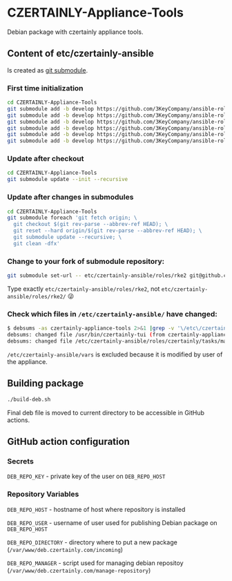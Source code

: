 # CZERTAINLY-Appliance-Tools
Debian package with czertainly appliance tools.

## Content of etc/czertainly-ansible

Is created as [git submodule](https://www.vogella.com/tutorials/GitSubmodules/article.html).

### First time initialization
```sh
cd CZERTAINLY-Appliance-Tools
git submodule add -b develop https://github.com/3KeyCompany/ansible-role-czertainly-branding.git etc/czertainly-ansible/roles/branding
git submodule add -b develop https://github.com/3KeyCompany/ansible-role-http-proxy.git etc/czertainly-ansible/roles/http-proxy
git submodule add -b develop https://github.com/3KeyCompany/ansible-role-postgres.git etc/czertainly-ansible/roles/postgres
git submodule add -b develop https://github.com/3KeyCompany/ansible-role-helm.git etc/czertainly-ansible/roles/helm
git submodule add -b develop https://github.com/3KeyCompany/ansible-role-rke2.git etc/czertainly-ansible/roles/rke2
git submodule add -b develop https://github.com/3KeyCompany/ansible-role-czertainly.git etc/czertainly-ansible/roles/czertainly
```

### Update after checkout
```sh
cd CZERTAINLY-Appliance-Tools
git submodule update --init --recursive
```

### Update after changes in submodules
```sh
cd CZERTAINLY-Appliance-Tools
git submodule foreach 'git fetch origin; \
  git checkout $(git rev-parse --abbrev-ref HEAD); \
  git reset --hard origin/$(git rev-parse --abbrev-ref HEAD); \
  git submodule update --recursive; \
  git clean -dfx'
```

### Change to your fork of submodule repository:
```sh
git submodule set-url -- etc/czertainly-ansible/roles/rke2 git@github.com:semik/ansible-role-rke2.git
```
Type exactly `etc/czertainly-ansible/roles/rke2`, not `etc/czertainly-ansible/roles/rke2/` &#128540;

### Check which files in `/etc/czertainly-ansible/` have changed:
```sh
$ debsums -as czertainly-appliance-tools 2>&1 |grep -v '\/etc\/czertainly-ansible\/vars'
debsums: changed file /usr/bin/czertainly-tui (from czertainly-appliance-tools package)
debsums: changed file /etc/czertainly-ansible/roles/czertainly/tasks/main.yml (from czertainly-appliance-tools package)
```

`/etc/czertainly-ansible/vars` is excluded because it is modified by user of the appliance.


## Building package

```sh
./build-deb.sh
```

Final deb file is moved to current directory to be accessible in
GitHub actions.

## GitHub action configuration

### Secrets

`DEB_REPO_KEY` - private key of the user on `DEB_REPO_HOST`

### Repository Variables

`DEB_REPO_HOST` - hostname of host where repository is installed

`DEB_REPO_USER` - username of user used for publishing Debian package on `DEB_REPO_HOST`

`DEB_REPO_DIRECTORY` - directory where to put a new package (`/var/www/deb.czertainly.com/incoming`)

`DEB_REPO_MANAGER` - script used for managing debian repositoy (`/var/www/deb.czertainly.com/manage-repository`)
